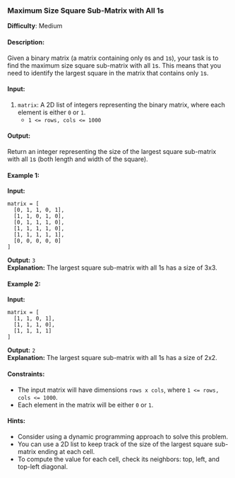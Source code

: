 
### Maximum Size Square Sub-Matrix with All 1s

**Difficulty**: Medium

#### Description:

Given a binary matrix (a matrix containing only `0`s and `1`s), your task is to find the maximum size square sub-matrix with all `1`s. This means that you need to identify the largest square in the matrix that contains only `1`s.

#### Input:

1. `matrix`: A 2D list of integers representing the binary matrix, where each element is either `0` or `1`.
    - `1 <= rows, cols <= 1000`

#### Output:

Return an integer representing the size of the largest square sub-matrix with all `1`s (both length and width of the square).

#### Example 1:

**Input:**
```
matrix = [
  [0, 1, 1, 0, 1],
  [1, 1, 0, 1, 0],
  [0, 1, 1, 1, 0],
  [1, 1, 1, 1, 0],
  [1, 1, 1, 1, 1],
  [0, 0, 0, 0, 0]
]
```  
**Output:** `3`  
**Explanation:** The largest square sub-matrix with all 1s has a size of 3x3.

#### Example 2:

**Input:**
```
matrix = [
  [1, 1, 0, 1],
  [1, 1, 1, 0],
  [1, 1, 1, 1]
]
```  
**Output:** `2`  
**Explanation:** The largest square sub-matrix with all 1s has a size of 2x2.

#### Constraints:

- The input matrix will have dimensions `rows x cols`, where `1 <= rows, cols <= 1000`.
- Each element in the matrix will be either `0` or `1`.

#### Hints:

- Consider using a dynamic programming approach to solve this problem.
- You can use a 2D list to keep track of the size of the largest square sub-matrix ending at each cell.
- To compute the value for each cell, check its neighbors: top, left, and top-left diagonal.
